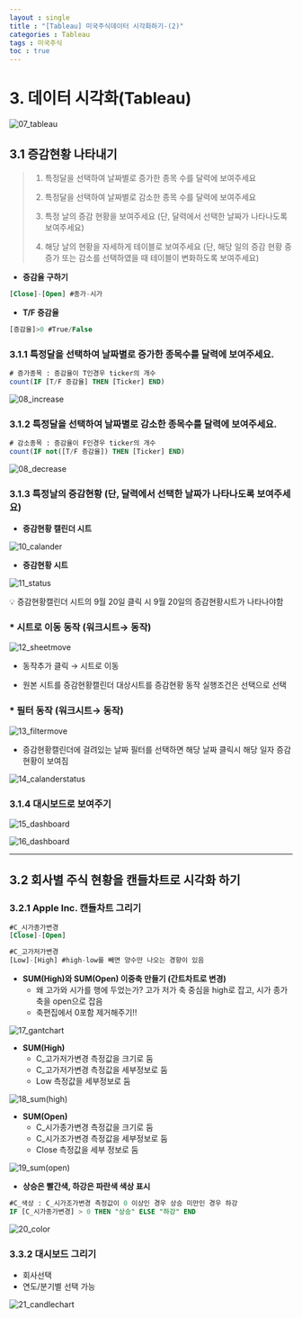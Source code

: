 ```yaml
---
layout : single
title : "[Tableau] 미국주식데이터 시각화하기-(2)"
categories : Tableau
tags : 미국주식
toc : true
---
```




# 3. 데이터 시각화(Tableau)

![07_tableau](../../images/2022-11-30-yfinance_tableau/07_tableau.png)

## 3.1 증감현황 나타내기

> 1.   특정달을 선택하여 날짜별로 증가한 종목 수를 달력에 보여주세요
>
> 2.   특정달을 선택하여 날짜별로 감소한 종목 수를 달력에 보여주세요
>
>  3.   특정 날의 증감 현황을 보여주세요
>        (단, 달력에서 선택한 날짜가 나타나도록 보여주세요)
>
>  4.   해당 날의 현황을 자세하게 테이블로 보여주세요
>       (단, 해당 일의 증감 현황 중 증가 또는 감소를 선택하였을 때 테이블이 변화하도록 보여주세요)

- **증감율 구하기**

```sql
[Close]-[Open] #종가-시가
```

- **T/F 증감율**

```sql
[증감율]>0 #True/False
```

### 3.1.1 특정달을 선택하여 날짜별로 증가한 종목수를 달력에 보여주세요.

```sql
# 증가종목 : 증감율이 T인경우 ticker의 개수
count(IF [T/F 증감율] THEN [Ticker] END) 
```

![08_increase](../../images/2022-11-30-yfinance_tableau/08_increase.png)

### 3.1.2 특정달을 선택하여 날짜별로 감소한 종목수를 달력에 보여주세요.

```sql
# 감소종목 : 증감율이 F인경우 ticker의 개수
count(IF not([T/F 증감율]) THEN [Ticker] END)
```

![08_decrease](../../images/2022-11-30-yfinance_tableau/08_decrease.png)

### 3.1.3 특정날의 증감현황 (단, 달력에서 선택한 날짜가 나타나도록 보여주세요)

- **증감현황 캘린더 시트**

![10_calander](../../images/2022-11-30-yfinance_tableau/10_calander.png)

- **증감현황 시트**

![11_status](../../images/2022-11-30-yfinance_tableau/11_status.png)




💡 증감현황캘린더 시트의 9월 20일 클릭 시 9월 20일의 증감현황시트가 나타나야함

### * 시트로 이동 동작 (워크시트→ 동작)

![12_sheetmove](../../images/2022-11-30-yfinance_tableau/12_sheetmove.png)

- 동작추가 클릭 → 시트로 이동

- 원본 시트를 증감현황캘린더 대상시트를 증감현황 동작 실행조건은 선택으로 선택

### *  필터 동작 (워크시트→ 동작)

![13_filtermove](../../images/2022-11-30-yfinance_tableau/13_filtermove.png)

- 증감현황캘린더에 걸려있는 날짜 필터를 선택하면 해당 날짜 클릭시 해당 일자 증감현황이 보여짐

![14_calanderstatus](../../images/2022-11-30-yfinance_tableau/14_calanderstatus.gif)

### 3.1.4 대시보드로 보여주기

![15_dashboard](../../images/2022-11-30-yfinance_tableau/15_dashboard.png)

![16_dashboard](../../images/2022-11-30-yfinance_tableau/16_dashboard.gif)



----

## 3.2 회사별 주식 현황을 캔들차트로 시각화 하기

### 3.2.1 Apple Inc. 캔들차트 그리기

```sql
#C_시가종가변경
[Close]-[Open]

#C_고가저가변경
[Low]-[High] #high-low를 빼면 양수만 나오는 경향이 있음 
```

- **SUM(High)와 SUM(Open) 이중축 만들기 (간트차트로 변경)**
  - 왜 고가와 시가를 행에 두었는가? 고가 저가 축 중심을 high로 잡고, 시가 종가 축을 open으로 잡음
  - 축편집에서 0포함 제거해주기!!

![17_gantchart](../../images/2022-11-30-yfinance_tableau/17_gantchart.png)

- **SUM(High)**
  - C_고가저가변경 측정값을 크기로 둠
  - C_고가저가변경 측정값을 세부정보로 둠
  - Low 측정값을 세부정보로 둠

![18_sum(high)](../../images/2022-11-30-yfinance_tableau/18_sum(high).png)

- **SUM(Open)**
  - C_시가종가변경 측정값을 크기로 둠
  - C_시가조가변경 측정값을 세부정보로 둠
  - Close 측정값을 세부 정보로 둠


![19_sum(open)](../../images/2022-11-30-yfinance_tableau/19_sum(open).png)

- **상승은 빨간색, 하강은 파란색 색상 표시**

```sql
#C_색상 : C_시가조가변경 측정값이 0 이상인 경우 상승 미만인 경우 하강 
IF [C_시가종가변경] > 0 THEN "상승" ELSE "하강" END
```

![20_color](../../images/2022-11-30-yfinance_tableau/20_color.png)

### 3.3.2 대시보드 그리기

- 회사선택
- 연도/분기별 선택 가능

![21_candlechart](../../images/2022-11-30-yfinance_tableau/21_candlechart.gif)